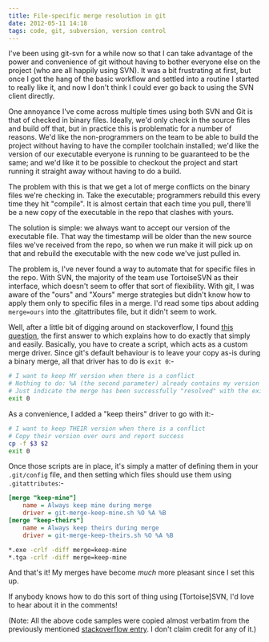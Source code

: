 ```yaml
---
title: File-specific merge resolution in git
date: 2012-05-11 14:18
tags: code, git, subversion, version control
---
```


I've been using git-svn for a while now so that I can take advantage of the
power and convenience of git without having to bother everyone else on the
project (who are all happily using SVN). It was a bit frustrating at first, but
once I got the hang of the basic workflow and settled into a routine I started
to really like it, and now I don't think I could ever go back to using the SVN
client directly.

One annoyance I've come across multiple times using both SVN and Git is that of
checked in binary files. Ideally, we'd only check in the source files and build
off that, but in practice this is problematic for a number of reasons. We'd like
the non-programmers on the team to be able to build the project without having
to have the compiler toolchain installed; we'd like the version of our
executable everyone is running to be guaranteed to be the same; and we'd like it
to be possible to checkout the project and start running it straight away
without having to do a build.

The problem with this is that we get a lot of merge conflicts on the binary
files we're checking in. Take the executable; programmers rebuild this every
time they hit "compile". It is almost certain that each time you pull, there'll
be a new copy of the executable in the repo that clashes with yours.

The solution is simple: we always want to accept our version of the executable
file. That way the timestamp will be older than the new source files we've
received from the repo, so when we run make it will pick up on that and rebuild
the executable with the new code we've just pulled in.

The problem is, I've never found a way to automate that for specific files in
the repo. With SVN, the majority of the team use TortoiseSVN as their interface,
which doesn't seem to offer that sort of flexibility. With git, I was aware of
the "ours" and "Xours" merge strategies but didn't know how to apply them only
to specific files in a merge. I'd read some tips about adding
`merge=ours` into the .gitattributes file, but it didn't seem to
work.

Well, after a little bit of digging around on stackoverflow, I found [this
question][1], the first answer to which explains how to do exactly that simply
and easily. Basically, you have to create a script, which acts as a custom merge
driver. Since git's default behaviour is to leave your copy as-is during a
binary merge, all that driver has to do is `exit 0`:-

``` bash
# I want to keep MY version when there is a conflict
# Nothing to do: %A (the second parameter) already contains my version
# Just indicate the merge has been successfully "resolved" with the exit status
exit 0
```

As a convenience, I added a "keep theirs" driver to go with it:-

``` bash
# I want to keep THEIR version when there is a conflict
# Copy their version over ours and report success
cp -f $3 $2
exit 0
```

Once those scripts are in place, it's simply a matter of defining them in your
`.git/config` file, and then setting which files should use them
using `.gitattributes`:-

``` ini
[merge "keep-mine"]
	name = Always keep mine during merge
	driver = git-merge-keep-mine.sh %O %A %B
[merge "keep-theirs"]
	name = Always keep theirs during merge
	driver = git-merge-keep-theirs.sh %O %A %B
```
``` bash
*.exe -crlf -diff merge=keep-mine
*.tga -crlf -diff merge=keep-mine
```

And that's it! My merges have become *much* more pleasant since I set this up.

If anybody knows how to do this sort of thing using [Tortoise]SVN, I'd love to
hear about it in the comments!

(Note: All the above code samples were copied almost verbatim from the
previously mentioned [stackoverflow entry][1]. I don't claim credit for any of
it.)

[1]: http://stackoverflow.com/questions/928646/how-do-i-tell-git-to-always-select-my-local-version-for-conflicted-merges-on-a-s

